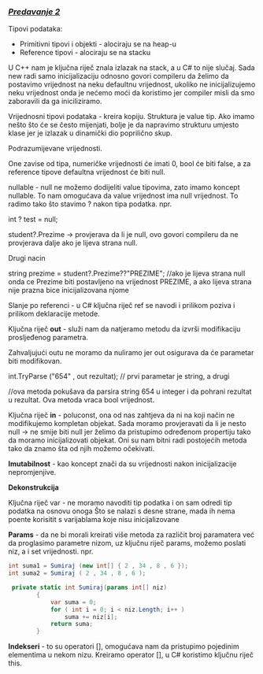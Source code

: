 ### ***<u>Predavanje 2</u>***




Tipovi podataka:

- Primitivni tipovi i objekti - alociraju se na heap-u
- Reference tipovi - alociraju se na stacku

U C++ nam je ključna riječ znala izlazak na stack, a u C# to nije slučaj. Sada new radi samo inicijalizaciju odnosno govori compileru da želimo da postavimo vrijednost na neku defaultnu vrijednost, ukoliko ne inicijalizujemo neku vrijednost onda je nećemo moći da koristimo jer compiler misli da smo zaboravili da ga iniciliziramo. 



Vrijednosni tipovi podataka - kreira kopiju. Struktura je value tip. Ako imamo nešto što će se često mijenjati, bolje je da napravimo strukturu umjesto klase jer je izlazak u dinamički dio poprilično skup. 



Podrazumijevane vrijednosti. 

One zavise od tipa, numeričke vrijednosti će imati 0, bool će biti false, a za reference tipove defaultna vrijednost će biti null. 

nullable - null ne možemo dodijeliti value tipovima, zato imamo koncept nullable. To nam omogućava da value vrijednost ima null vrijednost. To radimo tako što stavimo ? nakon tipa podatka. npr.

 int ? test = null;

student?.Prezime -> provjerava da li je null, ovo govori compileru da ne provjerava dalje ako je lijeva strana null. 

Drugi nacin

string prezime = student?.Prezime??"PREZIME"; //ako je lijeva strana null onda ce Prezime biti postavljeno na vrijednost PREZIME, a ako lijeva strana nije prazna bice inicijalizovana njome

Slanje po referenci - u C# ključna riječ ref se navodi i prilikom poziva i prilikom deklaracije metode.

Ključna riječ **out** - služi nam da natjeramo metodu da izvrši modifikaciju prosljeđenog parametra. 

Zahvaljujući outu ne moramo da nuliramo jer out osigurava da će parametar biti modifikovan. 

int.TryParse ("654" , out rezultat);      // prvi parametar je string, a drugi

//ova metoda pokušava da parsira string 654 u integer i da pohrani rezultat u rezultat. Ova metoda vraca bool vrijednost. 



Ključna riječ **in** - poluconst, ona od nas zahtjeva da ni na koji način ne modifikujemo kompletan objekat. Sada moramo provjeravati da li je nesto null -> ne smije biti null jer želimo da pristupimo određenom propertiju tako da moramo inicijalizovati objekat. Oni su nam bitni radi postojećih metoda tako da znamo šta od njih možemo očekivati. 

**Imutabilnost** - kao koncept znači da su vrijednosti nakon inicijalizacije nepromjenjive. 

**Dekonstrukcija**

Ključna riječ var - ne moramo navoditi tip podatka i on sam odredi tip podatka na osnovu onoga Što se nalazi s desne strane, mada ih nema poente korisitit s varijablama koje nisu inicijalizovane

**Params** - da ne bi morali kreirati više metoda za različit broj paramatera već da proglasimo parametre nizom, uz ključnu riječ params, možemo poslati niz, a i set vrijednosti. npr.





```c#
int suma1 = Sumiraj (new int[] { 2 , 34 , 8 , 6 });
int suma2 = Sumiraj ( 2 , 34 , 8 , 6 );

 private static int Sumiraj(params int[] niz)
        {
            var suma = 0;
            for ( int i = 0; i < niz.Length; i++ )
                suma += niz[i];
            return suma;
        }
```



**Indekseri** -  to su operatori [], omogućava nam da pristupimo pojedinim elementima u nekom nizu. Kreiramo operator [], u C# koristimo ključnu riječ this.



